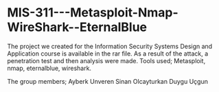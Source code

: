 # MIS-311---Metasploit-Nmap-WireShark--EternalBlue


The project we created for the Information Security Systems Design and Application course is available in the rar file. As a result of the attack, a penetration test and then analysis were made. Tools used; Metasploit, nmap, eternalblue, wireshark. 


The group members;
Ayberk Unveren
Sinan Olcayturkan
Duygu Uçgun 
